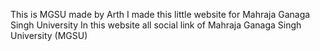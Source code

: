 This is MGSU made by Arth
I made this little website for Mahraja Ganaga Singh University
In this website all social link of Mahraja Ganaga Singh University (MGSU)
